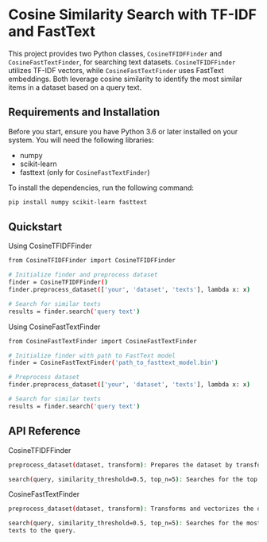 # Cosine Similarity Search with TF-IDF and FastText

This project provides two Python classes, `CosineTFIDFFinder` and `CosineFastTextFinder`, for searching text datasets. `CosineTFIDFFinder` utilizes TF-IDF vectors, while `CosineFastTextFinder` uses FastText embeddings. Both leverage cosine similarity to identify the most similar items in a dataset based on a query text.

## Requirements and Installation

Before you start, ensure you have Python 3.6 or later installed on your system. You will need the following libraries:

- numpy
- scikit-learn
- fasttext (only for `CosineFastTextFinder`)

To install the dependencies, run the following command:

```bash
pip install numpy scikit-learn fasttext
```

## Quickstart

Using CosineTFIDFFinder

```bash
from CosineTFIDFFinder import CosineTFIDFFinder

# Initialize finder and preprocess dataset
finder = CosineTFIDFFinder()
finder.preprocess_dataset(['your', 'dataset', 'texts'], lambda x: x)

# Search for similar texts
results = finder.search('query text')
```

Using CosineFastTextFinder

```bash
from CosineFastTextFinder import CosineFastTextFinder

# Initialize finder with path to FastText model
finder = CosineFastTextFinder('path_to_fasttext_model.bin')

# Preprocess dataset
finder.preprocess_dataset(['your', 'dataset', 'texts'], lambda x: x)

# Search for similar texts
results = finder.search('query text')
```

## API Reference
CosineTFIDFFinder
```bash
preprocess_dataset(dataset, transform): Prepares the dataset by transforming it into TF-IDF vectors.

search(query, similarity_threshold=0.5, top_n=5): Searches for the top N most similar texts in the dataset to the query.
```
CosineFastTextFinder
```bash
preprocess_dataset(dataset, transform): Transforms and vectorizes the dataset texts using the FastText model.

search(query, similarity_threshold=0.5, top_n=5): Searches for the most similar dataset
texts to the query.
```
